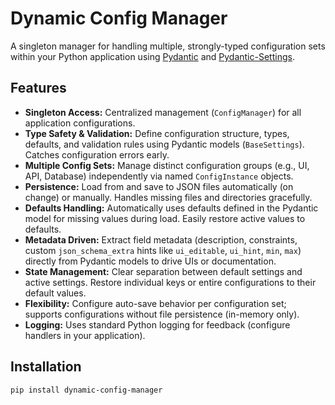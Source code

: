 # Dynamic Config Manager

A singleton manager for handling multiple, strongly-typed configuration sets within your Python application using [Pydantic](https://docs.pydantic.dev/) and [Pydantic-Settings](https://docs.pydantic.dev/latest/concepts/pydantic_settings/).

## Features

*   **Singleton Access:** Centralized management (`ConfigManager`) for all application configurations.
*   **Type Safety & Validation:** Define configuration structure, types, defaults, and validation rules using Pydantic models (`BaseSettings`). Catches configuration errors early.
*   **Multiple Config Sets:** Manage distinct configuration groups (e.g., UI, API, Database) independently via named `ConfigInstance` objects.
*   **Persistence:** Load from and save to JSON files automatically (on change) or manually. Handles missing files and directories gracefully.
*   **Defaults Handling:** Automatically uses defaults defined in the Pydantic model for missing values during load. Easily restore active values to defaults.
*   **Metadata Driven:** Extract field metadata (description, constraints, custom `json_schema_extra` hints like `ui_editable`, `ui_hint`, `min`, `max`) directly from Pydantic models to drive UIs or documentation.
*   **State Management:** Clear separation between default settings and active settings. Restore individual keys or entire configurations to their default values.
*   **Flexibility:** Configure auto-save behavior per configuration set; supports configurations without file persistence (in-memory only).
*   **Logging:** Uses standard Python logging for feedback (configure handlers in your application).

## Installation

```bash
pip install dynamic-config-manager